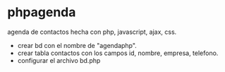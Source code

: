 # phpagenda
agenda de contactos  hecha con php, javascript, ajax, css.


- crear bd con el nombre de "agendaphp".
- crear tabla contactos con los campos id, nombre, empresa, telefono.
- configurar el archivo bd.php
